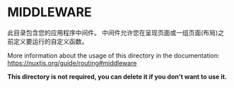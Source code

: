 <!--
 * @Description: 
 * @Author: jinxiaojian
 * @Email: jinxiaojian@youxin.com
 * @Date: 2019-09-01 23:48:15
 * @LastEditTime: 2019-09-02 15:11:18
 * @LastEditors: 靳肖健
 -->
# MIDDLEWARE

此目录包含您的应用程序中间件。
中间件允许您在呈现页面或一组页面(布局)之前定义要运行的自定义函数。

More information about the usage of this directory in the documentation:
https://nuxtjs.org/guide/routing#middleware

**This directory is not required, you can delete it if you don't want to use it.**

